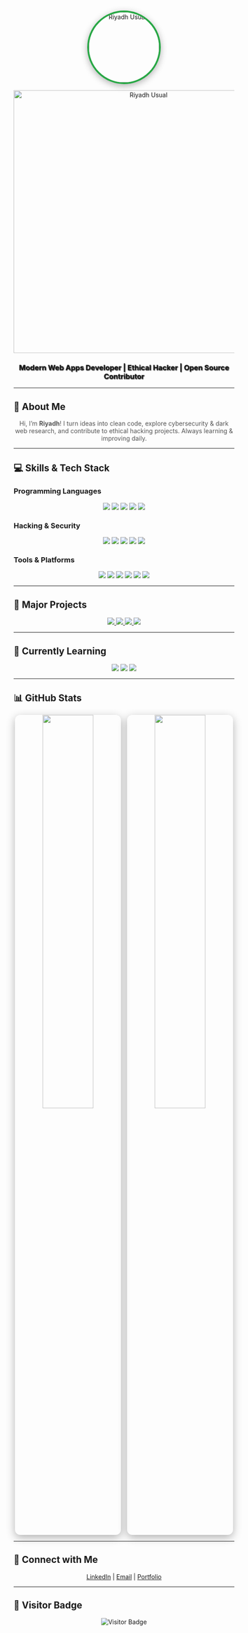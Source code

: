 <p align="center">
  <img src="https://i.ibb.co/2tQy6Hb/riyadh-avatar.png" width="160" style="border-radius:50%; border:4px solid #28a745; box-shadow:0 4px 15px rgba(0,0,0,0.3);" alt="Riyadh Usual"/>
</p>

<p align="center">
  <!-- Rainbow animated name GIF hosted in your repo -->
  <img src="https://raw.githubusercontent.com/YourUsername/YourRepo/main/assets/riyadh-name.gif" alt="Riyadh Usual" width="600"/>
</p>

<h3 align="center" style="text-shadow: 1px 1px 2px #000;">Modern Web Apps Developer | Ethical Hacker | Open Source Contributor</h3>

---

## 👤 About Me
<p align="center" style="color:#555;">
Hi, I’m <b>Riyadh</b>! I turn ideas into clean code, explore cybersecurity & dark web research, and contribute to ethical hacking projects. Always learning & improving daily.
</p>

---

## 💻 Skills & Tech Stack

### Programming Languages
<p align="center">
<img src="https://img.shields.io/badge/Python-3776AB?style=for-the-badge&logo=python&logoColor=white"/>
<img src="https://img.shields.io/badge/JavaScript-F7DF1E?style=for-the-badge&logo=javascript&logoColor=black"/>
<img src="https://img.shields.io/badge/React-61DAFB?style=for-the-badge&logo=react&logoColor=black"/>
<img src="https://img.shields.io/badge/Node.js-339933?style=for-the-badge&logo=nodedotjs&logoColor=white"/>
<img src="https://img.shields.io/badge/SQL-003B57?style=for-the-badge&logo=postgresql&logoColor=white"/>
</p>

### Hacking & Security
<p align="center">
<img src="https://img.shields.io/badge/Ethical_Hacking-ff5722?style=for-the-badge"/>
<img src="https://img.shields.io/badge/PenTesting-ff9800?style=for-the-badge"/>
<img src="https://img.shields.io/badge/Cyber_Security-ff5722?style=for-the-badge"/>
<img src="https://img.shields.io/badge/Dark_Web_Research-ff5722?style=for-the-badge"/>
<img src="https://img.shields.io/badge/Bug_Bounty-28a745?style=for-the-badge"/>
</p>

### Tools & Platforms
<p align="center">
<img src="https://img.shields.io/badge/Git-F05032?style=for-the-badge&logo=git&logoColor=white"/>
<img src="https://img.shields.io/badge/Linux-FCC624?style=for-the-badge&logo=linux&logoColor=black"/>
<img src="https://img.shields.io/badge/Docker-2496ED?style=for-the-badge&logo=docker&logoColor=white"/>
<img src="https://img.shields.io/badge/AWS-232F3E?style=for-the-badge&logo=amazon-aws&logoColor=white"/>
<img src="https://img.shields.io/badge/Kali_Linux-557C94?style=for-the-badge&logo=kali-linux&logoColor=white"/>
<img src="https://img.shields.io/badge/Wireshark-005C9C?style=for-the-badge&logo=wireshark&logoColor=white"/>
</p>

---

## 🚀 Major Projects
<p align="center">
<a href="https://github.com/YourUsername/DarkWebScanner">
<img src="https://img.shields.io/badge/DarkWeb_Scanner-Python-ff5722?style=for-the-badge"/>
</a>
<a href="https://github.com/YourUsername/PenTestingLab">
<img src="https://img.shields.io/badge/PenTesting_Lab-KaliLinux-ff9800?style=for-the-badge"/>
</a>
<a href="https://github.com/YourUsername/BugBountyTracker">
<img src="https://img.shields.io/badge/Bug_Bounty_Tracker-JavaScript-28a745?style=for-the-badge"/>
</a>
<a href="https://github.com/YourUsername/CyberSecurityToolkit">
<img src="https://img.shields.io/badge/Cyber_Security_Toolkit-Docker-009688?style=for-the-badge"/>
</a>
</p>

---

## 🌱 Currently Learning
<p align="center">
<img src="https://img.shields.io/badge/Next.js-000000?style=for-the-badge&logo=next.js&logoColor=white"/>
<img src="https://img.shields.io/badge/GraphQL-E10098?style=for-the-badge&logo=graphql&logoColor=white"/>
<img src="https://img.shields.io/badge/OpenSource-28a745?style=for-the-badge"/>
</p>

---

## 📊 GitHub Stats
<p align="center">
<img src="https://github-readme-stats.vercel.app/api?username=YourValidUsername&show_icons=true&count_private=true&theme=radical&hide_border=true&hide_title=false" width="48%" style="margin-right:2%; border-radius:12px; box-shadow:0 6px 20px rgba(0,0,0,0.3);"/>
<img src="https://github-readme-stats.vercel.app/api/top-langs/?username=YourValidUsername&layout=compact&theme=radical&hide_border=true" width="48%" style="border-radius:12px; box-shadow:0 6px 20px rgba(0,0,0,0.3);"/>
</p>

---

## 💬 Connect with Me
<p align="center">
<a href="https://linkedin.com/in/YourLinkedIn">LinkedIn</a> | 
<a href="mailto:your.email@example.com">Email</a> | 
<a href="https://yourportfolio.com">Portfolio</a>
</p>

---

## 🖤 Visitor Badge
<p align="center">
<img src="https://visitor-badge.laobi.icu/badge?page_id=YourUsername.YourUsername" alt="Visitor Badge"/>
</p>
